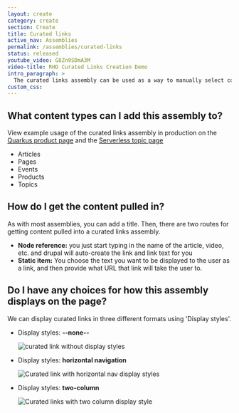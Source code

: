 ```yaml
---
layout: create
category: create
section: Create
title: Curated links
active_nav: Assemblies
permalink: /assemblies/curated-links
status: released
youtube_video: G8Zn9SDmA3M
video-title: RHD Curated Links Creation Demo
intro_paragraph: >
  The curated links assembly can be used as a way to manually select content to be linked off from on a page (as opposed to a collection assembly automatically bringing links in based on a keyword).
custom_css:
---
```


## What content types can I add this assembly to?

View example usage of the curated links assembly in production on the [Quarkus product page](https://developers.redhat.com/products/quarkus/getting-started) and the [Serverless topic page](https://developers.redhat.com/topics/serverless-architecture)

* Articles
* Pages
* Events
* Products
* Topics

## How do I get the content pulled in?

As with most assemblies, you can add a title. Then, there are two routes for getting content pulled into a curated links assembly.

* **Node reference:** you just start typing in the name of the article, video, etc. and drupal will auto-create the link and link text for you
* **Static item:** You choose the text you want to be displayed to the user as a link, and then provide what URL that link will take the user to.

## Do I have any choices for how this assembly displays on the page?

We can display curated links in three different formats using 'Display styles'.

* Display styles: **--none--**

  ![curated link without display styles](/design-manual/assets/uploads/curated-link.png)

* Display styles: **horizontal navigation**

  ![Curated link with horizontal nav display styles](/design-manual/assets/uploads/curated-link-horizontal.png)

* Display styles: **two-column**

  ![Curated links with two column display style](/design-manual/assets/uploads/curated-link-2col.png)
